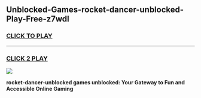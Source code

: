 
## Unblocked-Games-rocket-dancer-unblocked-Play-Free-z7wdl
<h3>
<a href="https://premium76.site?title=rocket-dancer-unblocked&ref=19M">CLICK TO PLAY</a></h3>
<hr>

<h3>
<a href="https://premium76.site?title=rocket-dancer-unblocked&ref=19M">CLICK 2 PLAY</a>
  
</h3>

<a href="https://premium76.site?title=rocket-dancer-unblocked&ref=19M"><img src="https://clearcache.store/games.png"></a>


**rocket-dancer-unblocked games unblocked: Your Gateway to Fun and Accessible Online Gaming**
